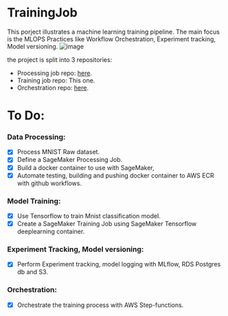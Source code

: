 # TrainingJob
This porject illustrates a machine learning training pipeline. The main focus is the MLOPS Practices like Workflow Orchestration, Experiment tracking, Model versioning.
![image](https://github.com/Abd-elr4hman/TrainingJob/assets/87248009/fa964c23-a915-44d9-94c9-0a81fe2226eb)


the project is split into 3 repositories:
* Processing job repo: [here](https://github.com/Abd-elr4hman/ProcessingJob).
* Training job repo: This one.
* Orchestration repo: [here](https://github.com/Abd-elr4hman/ML-Training-Pipeline).
# To Do:
### Data Processing:
* [x] Process MNIST Raw dataset.
* [x] Define a SageMaker Processing Job.
* [x] Build a docker container to use with SageMaker,
* [x] Automate testing, building and pushing docker container to AWS ECR with github workflows.
### Model Training:
* [x] Use Tensorflow to train Mnist classification model.
* [x] Create a SageMaker Training Job using SageMaker Tensorflow deeplearning container.
### Experiment Tracking, Model versioning:
* [x] Perform Experiment tracking, model logging with MLflow, RDS Postgres db and S3.
### Orchestration:
* [x] Orchestrate the training process with AWS Step-functions.
